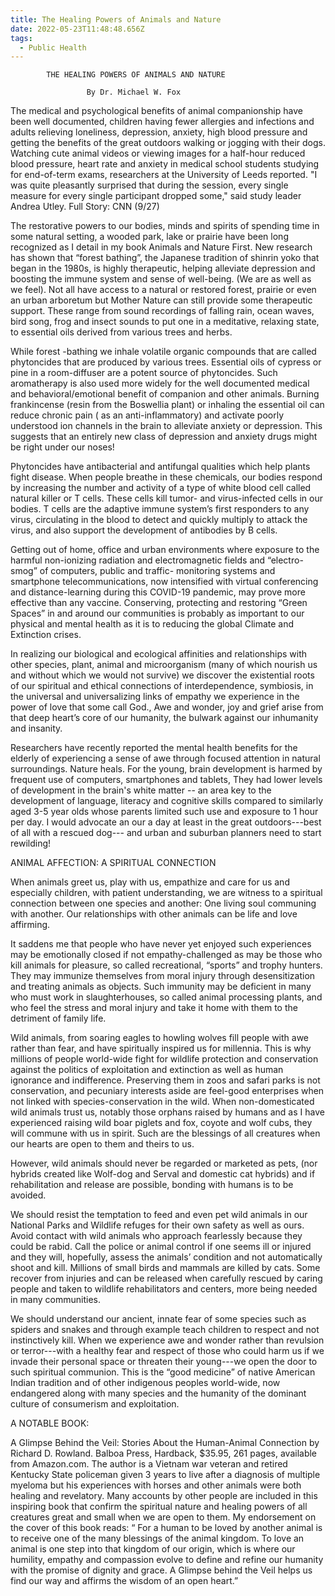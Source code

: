```yaml
---
title: The Healing Powers of Animals and Nature
date: 2022-05-23T11:48:48.656Z
tags:
  - Public Health
---
```

            THE HEALING POWERS OF ANIMALS AND NATURE

                     By Dr. Michael W. Fox 

The medical and psychological benefits of animal companionship have been well documented, children having fewer allergies and infections and adults relieving loneliness, depression, anxiety, high blood pressure and getting the benefits of the great outdoors walking or jogging with their dogs. Watching cute animal videos or viewing images for a half-hour reduced blood pressure, heart rate and anxiety in medical school students studying for end-of-term exams, researchers at the University of Leeds reported. "I was quite pleasantly surprised that during the session, every single measure for every single participant dropped some," said study leader Andrea Utley. Full Story: CNN (9/27) 

The restorative powers to our bodies, minds and spirits of spending time in some natural setting, a wooded park, lake or prairie have been long recognized as I detail in my book Animals and Nature First. New research has shown that “forest bathing”, the Japanese tradition of shinrin yoko that began in the 1980s, is highly therapeutic, helping alleviate depression and boosting the immune system and sense of well-being. (We are as well as we feel).
Not all have access to a natural or restored forest, prairie or even an urban arboretum but Mother Nature can still provide some therapeutic support. These range from sound recordings of falling rain, ocean waves, bird song, frog and insect sounds to put one in a meditative, relaxing state, to essential oils derived from various trees and herbs.

While forest -bathing we inhale volatile organic compounds that are called phytoncides that are produced by various trees. Essential oils of cypress or pine in a room-diffuser are a potent source of phytoncides. Such aromatherapy is also used more widely for the well documented medical and behavioral/emotional benefit of companion and other animals.  Burning frankincense (resin from the Boswellia plant) or inhaling the essential oil can reduce chronic pain ( as an anti-inflammatory) and activate poorly understood ion channels in the brain to alleviate anxiety or depression. This suggests that an entirely new class of depression and anxiety drugs might be right under our noses!


Phytoncides have antibacterial and antifungal qualities which help plants fight disease. When people breathe in these chemicals, our bodies respond by increasing the number and activity of a type of white blood cell called natural killer or T cells. These cells kill tumor- and virus-infected cells in our bodies.  T cells are the adaptive immune system’s first responders to any virus, circulating in the blood to detect and quickly multiply to attack the virus, and also support the development of antibodies by B cells. 


Getting out of home, office and urban environments where exposure to the harmful non-ionizing radiation and electromagnetic fields and “electro-smog” of computers, public and traffic- monitoring systems and smartphone telecommunications, now intensified with virtual conferencing and distance-learning during this COVID-19 pandemic, may prove more effective than any vaccine. Conserving, protecting and restoring “Green Spaces” in and around our communities is probably as important to our physical and mental health as it is to reducing the global Climate and Extinction crises.


In realizing our biological and ecological affinities and relationships with other species, plant, animal and microorganism (many of which nourish us and without which we would not survive) we discover the existential roots of our spiritual and ethical connections of interdependence, symbiosis, in the universal and universalizing links of empathy we experience in the power of love that some call God., Awe and wonder, joy and grief arise from that deep heart’s core of our humanity, the bulwark against our inhumanity and insanity.


Researchers have recently reported the mental health benefits for the elderly of experiencing a sense of awe through focused attention in natural surroundings. Nature heals. For the young, brain development is harmed by frequent use of computers, smartphones and tablets, They had lower levels of development in the brain's white matter -- an area key to the development of language, literacy and cognitive skills compared to similarly aged 3-5 year olds whose parents limited such use and exposure to 1 hour per day. I would advocate an our a day at least in the great outdoors---best of all with a rescued dog--- and urban and suburban planners need to start rewilding!



ANIMAL AFFECTION: A SPIRITUAL CONNECTION

When animals greet us, play with us, empathize and care for us and especially children, with patient understanding, we are witness to a spiritual connection between one species and another: One living soul communing with another. Our relationships with other animals can be life and love affirming.


It saddens me that people who have never yet enjoyed such experiences may be emotionally closed if not empathy-challenged as may be those who kill animals for pleasure, so called recreational, “sports” and trophy hunters. They may immunize themselves from moral injury through desensitization and treating animals as objects. Such immunity may be deficient in many who must work in slaughterhouses, so called animal processing plants, and who feel the stress and moral injury and take it home with them to the detriment of family life.


Wild animals, from soaring eagles to howling wolves fill people with awe rather than fear, and have spiritually inspired us for millennia. This is why millions of people world-wide fight for wildlife protection and conservation against the politics of exploitation and extinction as well as human ignorance and indifference. Preserving them in zoos and safari parks is not conservation, and pecuniary interests aside are feel-good enterprises when not linked with species-conservation in the wild.
When non-domesticated wild animals trust us, notably those orphans raised by humans and as I have experienced raising wild boar piglets and fox, coyote and wolf cubs, they will commune with us in spirit. Such are the blessings of all creatures when our hearts are open to them and theirs to us. 

However, wild animals should never be regarded or marketed as pets, (nor hybrids created like Wolf-dog and Serval and domestic cat hybrids) and if rehabilitation and release are possible, bonding with humans is to be avoided.

 We should resist the temptation to feed and even pet wild animals in our National Parks and Wildlife refuges for their own safety as well as ours. Avoid contact with wild animals who approach fearlessly because they could be rabid. Call the police or animal control if one seems ill or injured and they will, hopefully, assess the animals’ condition and not automatically shoot and kill. Millions of small birds and mammals are killed by cats. Some recover from injuries and can be released when carefully rescued by caring people and taken to wildlife rehabilitators and centers, more being needed in many communities.

We should understand our ancient, innate fear of some species such as spiders and snakes and through example teach children to respect and not instinctively kill. When we experience awe and wonder rather than revulsion or terror---with a healthy fear and respect of those who could harm us if we invade their personal space or threaten their young---we open the door to such spiritual communion. This is the “good medicine” of native American Indian tradition and of other indigenous peoples world-wide, now endangered along with many species and the humanity of the dominant culture of consumerism and exploitation.


A NOTABLE BOOK:

 A Glimpse Behind the Veil: Stories About the Human-Animal Connection by Richard D. Rowland. Balboa Press, Hardback, $35.95, 261 pages, available from Amazon.com. The author is a Vietnam war veteran and retired Kentucky State policeman given 3 years to live after a diagnosis of multiple myeloma but his experiences with horses and other animals were both healing and revelatory. Many accounts by other people are included in this inspiring book that confirm the spiritual nature and healing powers of all creatures great and small when we are open to them.  My endorsement on the cover of this book reads: “ For a human to be loved by another animal is to receive one of the many blessings of the animal kingdom. To love an animal is one step into that kingdom of our origin, which is where our humility, empathy and compassion evolve to define and refine our humanity with the promise of dignity and grace. A Glimpse behind the Veil helps us find our way and affirms the wisdom of an open heart.”
